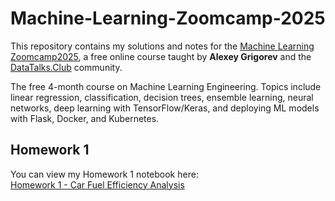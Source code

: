 # Machine-Learning-Zoomcamp-2025
This repository contains my solutions and notes for the [Machine Learning Zoomcamp2025](https://github.com/DataTalksClub/machine-learning-zoomcamp), 
a free online course taught by **Alexey Grigorev** and the [DataTalks.Club](https://datatalks.club/) community.

The free 4-month course on Machine Learning Engineering. Topics include linear regression, classification, decision trees, ensemble learning, neural networks, deep learning with TensorFlow/Keras, and deploying ML models with Flask, Docker, and Kubernetes.

## Homework 1

You can view my Homework 1 notebook here:  
[Homework 1 - Car Fuel Efficiency Analysis](https://github.com/aykahsay/Machine-Learning-Zoomcamp-2025/blob/main/Home_works/Homework%201.ipynb)
